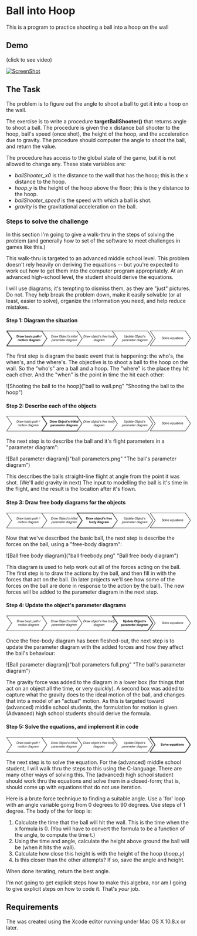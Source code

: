 Ball into Hoop
====================

This is a program to practice shooting a ball into a hoop on the wall

Demo
------

(click to see video)

[![ScreenShot](https://i.ytimg.com/vi/Gbr7yj0aCec/hqdefault.jpg)](http://youtu.be/PZQRRIrb4O8)


The Task
--------

The problem is to figure out the angle to shoot a ball to get it into a hoop on the wall.

The exercise is to write a procedure **targetBallShooter()** that returns angle to shoot a ball.
The procedure is given the x distance ball shooter to the hoop, ball's speed (once shot), the height of the hoop,
and the acceleration due to gravity.  The procedure should computer the angle to shoot the ball, and return
the value.

The procedure has access to the global state of the game, but it is not allowed to change any.  These
state variables are:

* *ballShooter_x0*  is the distance to the wall that has the hoop; this is the x distance to the hoop.
* *hoop_y*  is the height of the hoop above the floor; this is the y distance to the hoop.
* *ballShooter_speed*   is the speed with which a ball is shot.
* *gravity*     is the gravitational acceleration on the ball.


### Steps to solve the challenge

In this section I'm going to give a walk-thru in the steps of solving the problem (and generally how to set
of the software to meet challenges in games like this.)

This walk-thru is targeted to an advanced middle school level.  This problem doesn't rely heavily on deriving the
equations -- but you're expected to work out  how to get them into the computer program appropriately.  At an advanced
high-school level, the student should derive the equations.

I will use diagrams; it's tempting to dismiss them, as they are "just" pictures.  Do not.  They help break the problem
down, make it easily solvable (or at least, easier to solve), organize the information you need, and help reduce mistakes.

#### Step 1: Diagram the situation

![Step 1](step1.png "Step 1")

The first step is diagram the basic event that is happening: the who's, the when's, and the where's.
The objective is to shoot a ball to the hoop on the wall.  So the "who's" are a ball and a hoop.
The "where" is the place they hit each other.  And the "when" is the point in time the hit each other:

![Shooting the ball to the hoop]("ball to wall.png" "Shooting the ball to the hoop")


#### Step 2: Describe each of the objects

![Step 2](step2.png "Step 2")

The next step is to describe the ball and it's flight parameters in a "parameter diagram":

![Ball parameter diagram]("ball parameters.png" "The ball's parameter diagram")

This describes the balls straight-line flight at angle from the point it was shot.  (We'll add gravity in next)
The input to modelling the ball is it's time in the flight, and the result is the location after it's flown.

#### Step 3: Draw free body diagrams for the objects

![Step 3](step3.png "Step 3")

Now that we've described the basic ball, the next step is describe the forces on the ball, using a "free-body diagram":

![Ball free body diagram]("ball freebody.png" "Ball free body diagram")

This diagram is used to help work out all of the forces acting on the ball.  The first step is to draw the actions by
the ball, and then fill in with the forces that act on the ball.  (In later projects we'll see how some of the forces
on the ball are done in response to the action by the ball).  The new forces will be added to the parameter diagram in
the next step.


#### Step 4: Update the object's parameter diagrams

![Step 4](step4.png "Step 4")

Once the free-body diagram has been fleshed-out, the next step is to update the parameter diagram with the added
forces and how they affect the ball's behaviour:

![Ball parameter diagram]("ball parameters full.png" "The ball's parameter diagram")


The gravity force was added to the diagram in a lower box (for things that act on an object all the time, or very quickly).
A second box was added to capture what the gravity does to the ideal motion of the ball, and changes that into 
a model of an "actual" motion.  As this is targeted toward (advanced) middle school students, the formulation for
motion is given.  (Advanced) high school students should derive the formula.


#### Step 5: Solve the equations, and implement it in code

![Step 5](step5.png "Step 5")

The next step is to solve the equation.  For the (advanced) middle school student, I will walk thru the steps to this
using the C-language.  There are many other ways of solving this.  The (advanced) high school student should work thru
the equations and solve them in a closed-form; that is, should come up with equations that do not use iteration.

Here is a brute force technique to finding a suitable angle.  Use a 'for' loop with an angle variable going from 0 degrees to 90 degrees.  Use steps of 1 degree.   The body of the for loop is:

1. Calculate the time that the ball will hit the wall.  This is the time when the x formula is 0.  (You will have to convert the formula to be a function of the angle, to compute the time t.)
2. Using the time and angle, calculate the height above ground the ball will be (when it hits the wall).
3. Calculate how close this height is with the height of the hoop (*hoop_y*)
3. Is this closer than the other attempts?  If so, save the angle and height.

When done iterating, return the best angle.


I'm not going to get explicit steps how to make this algebra, nor am I going to give explicit steps on how to code it.
That's _your_ job.


Requirements
---------------
The was created using the Xcode editor running under Mac OS X 10.8.x or later. 

